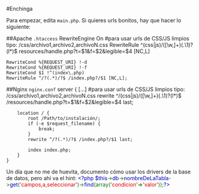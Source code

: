 #Enchinga

Para empezar, edita `main.php`. Si quieres urls bonitos, hay que hacer lo siguiente:</p>

##Apache `.htaccess`
	RewriteEngine On
	#para usar urls de CSS/JS limpios tipo: /css/archivo1,archivo2,archivoN.css
	RewriteRule ^(css|js)/([\w,]+)(\.\1)?(l*)$ resources/handle.php?t=$1&f=$2&legible=$4 [NC,L]
	
	RewriteCond %{REQUEST_URI} !-d
	RewriteCond %{REQUEST_URI} !-f
	RewriteCond $1 !^(index\.php) 
	RewriteRule ^/?(.*)/?$ /index.php?/$1 [NC,L];

##Nginx `nginx.conf`
	server {
		[...]
		#para usar urls de CSS/JS limpios tipo: /css/archivo1,archivo2,archivoN.css
		rewrite ^/(css|js)/([\w,]+)(\.\1)?(l*)$ /resources/handle.php?t=$1&f=$2&legible=$4 last;

		location / {
			root /Path/to/instalación/;
			if (-e $request_filename) {
				break;
			}
			rewrite ^/?(.*)/?$ /index.php?/$1 last;
	
			index index.php;
		}
	}
			
Un día que no me de huevita, documento cómo usar los drivers de la base de datos, pero ahí va el hint:
<span style="color: #0000BB">
&lt;?php&nbsp;$this<span style="color: #007700">-&gt;</span>db<span style="color: #007700">-&gt;</span>nombreDeLaTabla<span style="color: #007700">-&gt;</span>get<span style="color: #007700">(</span><span style="color: #DD0000">'campos,a,seleccionar'</span><span style="color: #007700">)-&gt;</span>find<span style="color: #007700">(array(</span><span style="color: #DD0000">'condicion'</span><span style="color: #007700">=&gt;</span><span style="color: #DD0000">'valor'</span><span style="color: #007700">));</span>?&gt;</span>